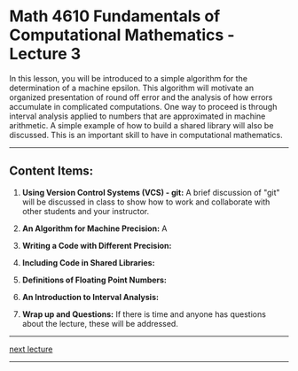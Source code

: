 # Math 4610 Fundamentals of Computational Mathematics  - Lecture 3

In this lesson, you will be introduced to a simple algorithm for the
determination of a machine epsilon. This algorithm will motivate an organized
presentation of round off error and the analysis of how errors accumulate in
complicated computations. One way to proceed is through interval analysis
applied to numbers that are approximated in machine arithmetic. A simple 
example of how to build a shared library will also be discussed. This is an
important skill to have in computational mathematics.

<hr>

## Content Items:

  1. **Using Version Control Systems (VCS) - git:** A brief discussion of
       "git" will be discussed in class to show how to work and
       collaborate with other students and your instructor.

  2. **An Algorithm for Machine Precision:** A

  3. **Writing a Code with Different Precision:** 

  4. **Including Code in Shared Libraries:** 

  5. **Definitions of Floating Point Numbers:** 

  6. **An Introduction to Interval Analysis:** 

  7. **Wrap up and Questions:** If there is time and anyone has questions about
       the lecture, these will be addressed.

---

[next lecture](https://jvkoebbe.github.io/math4610/lectures/lecture_03/lecture_03.md)

---

